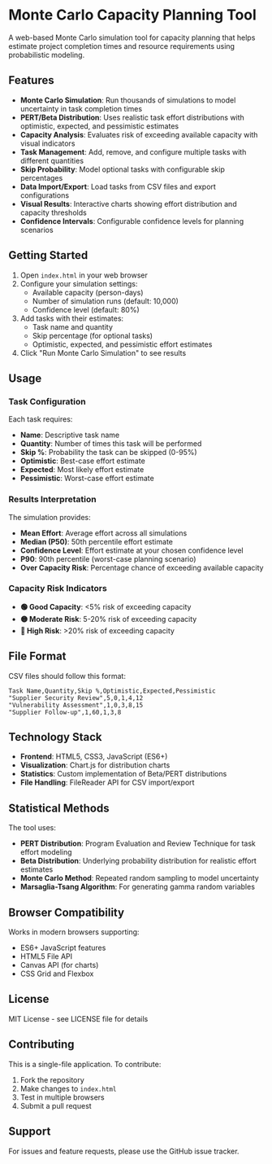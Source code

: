 # Monte Carlo Capacity Planning Tool

A web-based Monte Carlo simulation tool for capacity planning that helps estimate project completion times and resource requirements using probabilistic modeling.

## Features

- **Monte Carlo Simulation**: Run thousands of simulations to model uncertainty in task completion times
- **PERT/Beta Distribution**: Uses realistic task effort distributions with optimistic, expected, and pessimistic estimates
- **Capacity Analysis**: Evaluates risk of exceeding available capacity with visual indicators
- **Task Management**: Add, remove, and configure multiple tasks with different quantities
- **Skip Probability**: Model optional tasks with configurable skip percentages
- **Data Import/Export**: Load tasks from CSV files and export configurations
- **Visual Results**: Interactive charts showing effort distribution and capacity thresholds
- **Confidence Intervals**: Configurable confidence levels for planning scenarios

## Getting Started

1. Open `index.html` in your web browser
2. Configure your simulation settings:
   - Available capacity (person-days)
   - Number of simulation runs (default: 10,000)
   - Confidence level (default: 80%)
3. Add tasks with their estimates:
   - Task name and quantity
   - Skip percentage (for optional tasks)
   - Optimistic, expected, and pessimistic effort estimates
4. Click "Run Monte Carlo Simulation" to see results

## Usage

### Task Configuration

Each task requires:
- **Name**: Descriptive task name
- **Quantity**: Number of times this task will be performed
- **Skip %**: Probability the task can be skipped (0-95%)
- **Optimistic**: Best-case effort estimate
- **Expected**: Most likely effort estimate
- **Pessimistic**: Worst-case effort estimate

### Results Interpretation

The simulation provides:
- **Mean Effort**: Average effort across all simulations
- **Median (P50)**: 50th percentile effort estimate
- **Confidence Level**: Effort estimate at your chosen confidence level
- **P90**: 90th percentile (worst-case planning scenario)
- **Over Capacity Risk**: Percentage chance of exceeding available capacity

### Capacity Risk Indicators

- **🟢 Good Capacity**: <5% risk of exceeding capacity
- **🟡 Moderate Risk**: 5-20% risk of exceeding capacity
- **🔴 High Risk**: >20% risk of exceeding capacity

## File Format

CSV files should follow this format:
```csv
Task Name,Quantity,Skip %,Optimistic,Expected,Pessimistic
"Supplier Security Review",5,0,1,4,12
"Vulnerability Assessment",1,0,3,8,15
"Supplier Follow-up",1,60,1,3,8
```

## Technology Stack

- **Frontend**: HTML5, CSS3, JavaScript (ES6+)
- **Visualization**: Chart.js for distribution charts
- **Statistics**: Custom implementation of Beta/PERT distributions
- **File Handling**: FileReader API for CSV import/export

## Statistical Methods

The tool uses:
- **PERT Distribution**: Program Evaluation and Review Technique for task effort modeling
- **Beta Distribution**: Underlying probability distribution for realistic effort estimates
- **Monte Carlo Method**: Repeated random sampling to model uncertainty
- **Marsaglia-Tsang Algorithm**: For generating gamma random variables

## Browser Compatibility

Works in modern browsers supporting:
- ES6+ JavaScript features
- HTML5 File API
- Canvas API (for charts)
- CSS Grid and Flexbox

## License

MIT License - see LICENSE file for details

## Contributing

This is a single-file application. To contribute:
1. Fork the repository
2. Make changes to `index.html`
3. Test in multiple browsers
4. Submit a pull request

## Support

For issues and feature requests, please use the GitHub issue tracker.
